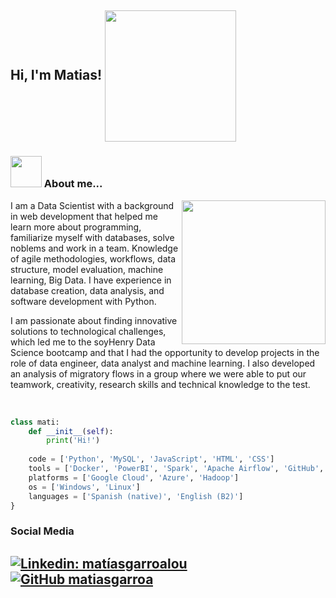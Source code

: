 <h2> Hi, I'm Matias! <img src="https://media.giphy.com/media/Qo2dupDib32rkTY4hX/giphy.gif" width="210" align='center'></h2>

### <img src="https://media.giphy.com/media/cApGBul2bwFuxY8WZH/giphy.gif" width="50"> About me...  

<img align='right' src="https://media.giphy.com/media/f94pgBtLl2iGrMsgNQ/giphy.gif" width="230">
<p>I am a Data Scientist with a background in web development that helped me learn more about programming, familiarize myself with databases, solve noblems and work in a team. Knowledge of agile methodologies, workflows, data structure, model evaluation, machine learning, Big Data. I have experience in database creation, data analysis, and software development with Python.</p>

<p>I am passionate about finding innovative solutions to technological challenges, which led me to the soyHenry Data Science bootcamp and that I had the opportunity to develop projects in the role of data engineer, data analyst and machine learning. I also developed an analysis of migratory flows in a group where we were able to put our teamwork, creativity, research skills and technical knowledge to the test.</p>

</br>

```python
class mati:
    def __init__(self):
        print('Hi!')
    
    code = ['Python', 'MySQL', 'JavaScript', 'HTML', 'CSS']
    tools = ['Docker', 'PowerBI', 'Spark', 'Apache Airflow', 'GitHub', 'Streamlit', 'FastAPI', 'Jupyter Notebook']
    platforms = ['Google Cloud', 'Azure', 'Hadoop']
    os = ['Windows', 'Linux']
    languages = ['Spanish (native)', 'English (B2)']
}
```
### Social Media
[![Linkedin: matíasgarroalou](https://img.shields.io/badge/-matiasgarroalou-blue?style=flat-square&logo=Linkedin&logoColor=white&link=https://www.linkedin.com/in/matiasgarroalou/)](https://www.linkedin.com/in/matiasgarroalou/)
[![GitHub matiasgarroa](https://img.shields.io/github/followers/matiasgarroa?label=follow&style=social)](https://github.com/matiasgarroa)
---
<!--
**matiasgarroa/matiasgarroa** is a ✨ _special_ ✨ repository because its `README.md` (this file) appears on your GitHub profile.

Here are some ideas to get you started:

- 🔭 I’m currently working on ...
- 🌱 I’m currently learning ...
- 👯 I’m looking to collaborate on ...
- 🤔 I’m looking for help with ...
- 💬 Ask me about ...
- 📫 How to reach me: ...
- 😄 Pronouns: ...
- ⚡ Fun fact: ...
-->
